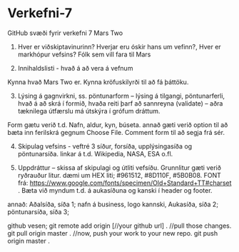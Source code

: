 # Verkefni-7
GitHub svæði fyrir verkefni 7
Mars Two
1. Hver er viðskiptavinurinn? Hverjar eru óskir hans um vefinn?,
Hver er markhópur vefsins?
Fólk sem vill fara til Mars

2. Innihaldslisti - hvað á að vera á vefnum
 
Kynna hvað Mars Two er.
Kynna kröfuskilyrði til að fá þáttöku.



3. Lýsing á gagnvirkni, ss. pöntunarform – lýsing á tilgangi, pöntunarferli, hvað á að skrá í
formið, hvaða reiti þarf að sannreyna (validate) – aðra tæknilega útfærslu má útskýra í
grófum dráttum.

Form gætu verið t.d. Nafn, aldur, kyn, búseta.
annað gæti verið option til að bæta inn ferilskrá gegnum Choose File.
Comment form til að segja frá sér.



4. Skipulag vefsins - veftré
3 síður, forsíða, upplýsingasíða og pöntunarsíða. linkar á t.d. Wikipedia, NASA, ESA o.fl.


5. Uppdráttur – skissa af skipulagi og útliti vefsíðu.
Grunnlitur gæti verið ryðrauður litur.
dæmi um HEX liti; #961512, #8D110F, #5B0B08.
FONT frá: https://www.google.com/fonts/specimen/Old+Standard+TT#charset .
Bæta við myndum t.d. á aukasíðuna og kanski í header og footer.

annað: 
 Aðalsíða, síða 1; nafn á business, logo kannski, 
 Aukasíða, síða 2;
 pöntunarsíða, síða 3; 

github vesen;
git remote add origin [//your github url] .
//pull those changes.
git pull origin master .
//now, push your work to your new repo.
git push origin master .
